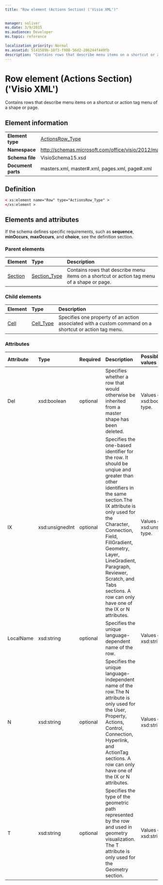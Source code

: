 ```yaml
---
title: "Row element (Actions Section) ('Visio XML')"
 
 
manager: soliver
ms.date: 3/9/2015
ms.audience: Developer
ms.topic: reference
 
localization_priority: Normal
ms.assetid: 5141589b-10f3-f908-56d2-206244f449fb
description: "Contains rows that describe menu items on a shortcut or action tag menu of a shape or page."
---
```


# Row element (Actions Section) ('Visio XML')

Contains rows that describe menu items on a shortcut or action tag menu of a shape or page.
  
## Element information

|||
|:-----|:-----|
|**Element type** <br/> |[ActionsRow_Type](actionsrow_type-complextypevisio-xml.md) <br/> |
|**Namespace** <br/> |http://schemas.microsoft.com/office/visio/2012/main  <br/> |
|**Schema file** <br/> |VisioSchema15.xsd  <br/> |
|**Document parts** <br/> |masters.xml, master#.xml, pages.xml, page#.xml  <br/> |
   
## Definition

```XML
< xs:element name="Row" type="ActionsRow_Type" >
</xs:element >
```

## Elements and attributes

If the schema defines specific requirements, such as **sequence**, **minOccurs**, **maxOccurs**, and **choice**, see the definition section. 
  
### Parent elements

|**Element**|**Type**|**Description**|
|:-----|:-----|:-----|
|[Section](section-element-sheet_type-complextypevisio-xml.md) <br/> |[Section_Type](section_type-complextypevisio-xml.md) <br/> |Contains rows that describe menu items on a shortcut or action tag menu of a shape or page.  <br/> |
   
### Child elements

|**Element**|**Type**|**Description**|
|:-----|:-----|:-----|
|[Cell](cell-element-actions-rowvisio-xml.md) <br/> |[Cell_Type](cell_type-complextypevisio-xml.md) <br/> |Specifies one property of an action associated with a custom command on a shortcut or action tag menu.  <br/> |
   
### Attributes

|**Attribute**|**Type**|**Required**|**Description**|**Possible values**|
|:-----|:-----|:-----|:-----|:-----|
|Del  <br/> |xsd:boolean  <br/> |optional  <br/> |Specifies whether a row that would otherwise be inherited from a master shape has been deleted.  <br/> |Values of the xsd:boolean type.  <br/> |
|IX  <br/> |xsd:unsignedInt  <br/> |optional  <br/> |Specifies the one-based identifier for the row. It should be unqiue and greater than other identifiers in the same section.The IX attribute is only used for the Character, Connection, Field, FillGradient, Geometry, Layer, LineGradient, Paragraph, Reviewer, Scratch, and Tabs sections. A row can only have one of the IX or N attributes.  <br/> |Values of the xsd:unsignedInt type.  <br/> |
|LocalName  <br/> |xsd:string  <br/> |optional  <br/> |Specifies the unique language-dependent name of the row.  <br/> |Values of the xsd:string type.  <br/> |
|N  <br/> |xsd:string  <br/> |optional  <br/> |Specifies the unique language-independent name of the row.The N attribute is only used for the User, Property, Actions, Control, Connection, Hyperlink, and ActionTag sections. A row can only have one of the IX or N attributes.  <br/> |Values of the xsd:string type.  <br/> |
|T  <br/> |xsd:string  <br/> |optional  <br/> |Specifies the type of the geometric path represented by the row and used in geometry visualization. The T attribute is only used for the Geometry section.  <br/> |Values of the xsd:string type.  <br/> |
   

